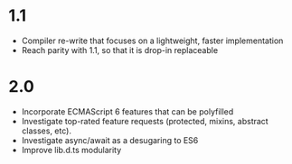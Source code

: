 # 1.1

* Compiler re-write that focuses on a lightweight, faster implementation
* Reach parity with 1.1, so that it is drop-in replaceable

# 2.0

* Incorporate ECMAScript 6 features that can be polyfilled
* Investigate top-rated feature requests (protected, mixins, abstract classes, etc). 
* Investigate async/await as a desugaring to ES6
* Improve lib.d.ts modularity